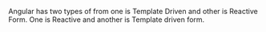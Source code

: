 Angular has two types of from one is Template Driven and other is Reactive Form. One is Reactive and another is Template driven form.
